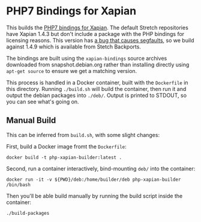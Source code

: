 # PHP7 Bindings for Xapian

This builds the [PHP7 bindings for Xapian](https://xapian.org/docs/bindings/php7/). The default Stretch repositories have Xapian 1.4.3 but don't include a package with the PHP bindings for licensing reasons. This version has [a bug that causes segfaults](https://trac.xapian.org/ticket/748), so we build against 1.4.9 which is available from Stetch Backports.

The bindings are built using the `xapian-bindings` source archives downloaded from snapshot.debian.org rather than installing directly using `apt-get source` to ensure we get a matching version.

This process is handled in a Docker container, built with the `Dockerfile` in this directory. Running `./build.sh` will build the container, then run it and output the debian packages into `./deb/`. Output is printed to STDOUT, so you can see what's going on.

## Manual Build

This can be inferred from `build.sh`, with some slight changes:

First, build a Docker image fromt the `Dockerfile`:
```
docker build -t php-xapian-builder:latest .
```

Second, run a container interactively, bind-mounting `deb/` into the container:
```
docker run -it -v ${PWD}/deb:/home/builder/deb php-xapian-builder /bin/bash
```

Then you'll be able build manually by running the build script inside the container:
```
./build-packages
```
